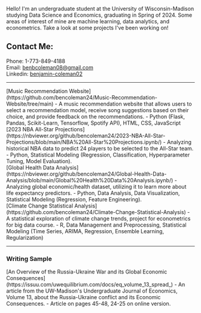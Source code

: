 Hello! I'm an undergraduate student at the University of Wisconsin-Madison studying Data Science and Economics, graduating in Spring of 2024. Some areas of interest of mine are machine learning, data analytics, and econometrics. Take a look at some projects I've been working on!

## Contact Me:

Phone: 1-773-849-4188  
Email: [benbcoleman08@gmail.com](mailto:benbcoleman08@gmail.com)  
Linkedin: [benjamin-coleman02](https://www.linkedin.com/in/benjamin-coleman02)

---

<div class="project-card">
    [Music Recommendation Website](https://github.com/bencoleman24/Music-Recommendation-Website/tree/main)
    - A music recommendation website that allows users to select a recommendation model, receive song suggestions based on their choice, and provide feedback on the recommendations.
    - Python (Flask, Pandas, Scikit-Learn, Tensorflow, Spotify API), HTML, CSS, JavaScript
</div>

<div class="project-card">
    [2023 NBA All-Star Projections](https://nbviewer.org/github/bencoleman24/2023-NBA-All-Star-Projections/blob/main/NBA%20All-Star%20Projections.ipynb/)
    - Analyzing historical NBA data to predict 24 players to be selected to the All-Star team.
    - Python, Statistical Modeling (Regression, Classification, Hyperparameter Tuning, Model Evaluation).
</div>

<div class="project-card">
    [Global Health Data Analysis](https://nbviewer.org/github/bencoleman24/Global-Health-Data-Analysis/blob/main/Global%20Health%20Data%20Analysis.ipynb/)
    - Analyzing global economic/health dataset, utilizing it to learn more about life expectancy predictors.
    - Python, Data Analysis, Data Visualization, Statistical Modeling (Regression, Feature Engineering).
</div>

<div class="project-card">
    [Climate Change Statistical Analysis](https://github.com/bencoleman24/Climate-Change-Statistical-Analysis)
    - A statistical exploration of climate change trends, project for econometrics for big data course.
    - R, Data Management and Preprocessing, Statistical Modeling (Time Series, ARIMA, Regression, Ensemble Learning, Regularization)
</div>

---

### Writing Sample

<div class="project-card">
    [An Overview of the Russia-Ukraine War and its Global Economic Consequences](https://issuu.com/uwequilibrium.com/docs/eq_volume_13_spread_)
    - An article from the UW-Madison's Undergraduate Journal of Economics, Volume 13, about the Russia-Ukraine conflict and its Economic Consequences.
    - Article on pages 45-48, 24-25 on online version.
</div>
